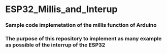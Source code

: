 # ESP32_Millis_and_Interup
### Sample code implemetation of the millis function of Arduino
### The purpose of this repository to implement as many example as possible of the interrup of the ESP32
